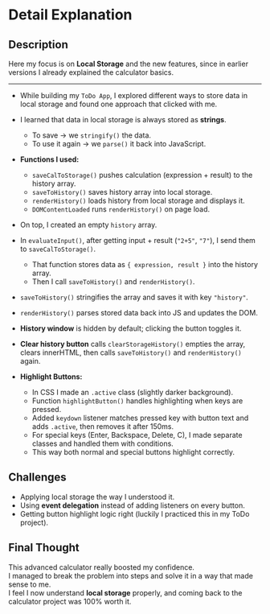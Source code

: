 # Detail Explanation

## Description

Here my focus is on **Local Storage** and the new features, since in earlier versions I already explained the calculator basics.

---

-   While building my `ToDo App`, I explored different ways to store data in local storage and found one approach that clicked with me.
-   I learned that data in local storage is always stored as **strings**.

    -   To save → we `stringify()` the data.
    -   To use it again → we `parse()` it back into JavaScript.

-   **Functions I used:**

    -   `saveCalToStorage()` pushes calculation (expression + result) to the history array.
    -   `saveToHistory()` saves history array into local storage.
    -   `renderHistory()` loads history from local storage and displays it.
    -   `DOMContentLoaded` runs `renderHistory()` on page load.

-   On top, I created an empty `history` array.
-   In `evaluateInput()`, after getting input + result (`"2+5"`, `"7"`), I send them to `saveCalToStorage()`.
    -   That function stores data as `{ expression, result }` into the history array.
    -   Then I call `saveToHistory()` and `renderHistory()`.
-   `saveToHistory()` stringifies the array and saves it with key `"history"`.
-   `renderHistory()` parses stored data back into JS and updates the DOM.
-   **History window** is hidden by default; clicking the button toggles it.
-   **Clear history button** calls `clearStorageHistory()` empties the array, clears innerHTML, then calls `saveToHistory()` and `renderHistory()` again.

-   **Highlight Buttons:**
    -   In CSS I made an `.active` class (slightly darker background).
    -   Function `highlightButton()` handles highlighting when keys are pressed.
    -   Added `keydown` listener matches pressed key with button text and adds `.active`, then removes it after 150ms.
    -   For special keys (Enter, Backspace, Delete, C), I made separate classes and handled them with conditions.
    -   This way both normal and special buttons highlight correctly.

## Challenges

-   Applying local storage the way I understood it.
-   Using **event delegation** instead of adding listeners on every button.
-   Getting button highlight logic right (luckily I practiced this in my ToDo project).

## Final Thought

This advanced calculator really boosted my confidence.  
I managed to break the problem into steps and solve it in a way that made sense to me.  
I feel I now understand **local storage** properly, and coming back to the calculator project was 100% worth it.
